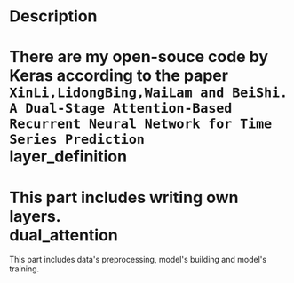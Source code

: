 Description<br>
=
There are my open-souce code by Keras according to the paper <br>
`XinLi,LidongBing,WaiLam and BeiShi. A Dual-Stage Attention-Based Recurrent Neural Network
for Time Series Prediction`<br>
layer_definition<br>
==
This part includes writing own layers.<br>
dual_attention<br>
==
This part includes data's preprocessing, model's building and model's training.<br>


